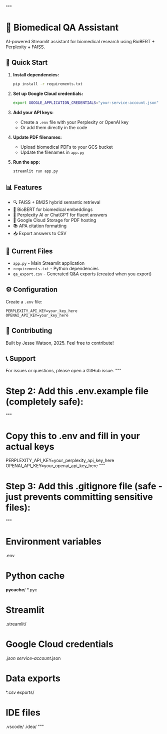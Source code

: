 """
# 🧬 Biomedical QA Assistant

AI-powered Streamlit assistant for biomedical research using BioBERT + Perplexity + FAISS.

## 🚀 Quick Start

1. **Install dependencies:**
   ```bash
   pip install -r requirements.txt
   ```

2. **Set up Google Cloud credentials:**
   ```bash
   export GOOGLE_APPLICATION_CREDENTIALS="your-service-account.json"
   ```

3. **Add your API keys:**
   - Create a `.env` file with your Perplexity or OpenAI key
   - Or add them directly in the code

4. **Update PDF filenames:**
   - Upload biomedical PDFs to your GCS bucket
   - Update the filenames in `app.py`

5. **Run the app:**
   ```bash
   streamlit run app.py
   ```

## 📊 Features

- 🔍 FAISS + BM25 hybrid semantic retrieval
- 🧠 BioBERT for biomedical embeddings  
- 💬 Perplexity AI or ChatGPT for fluent answers
- 📄 Google Cloud Storage for PDF hosting
- 📚 APA citation formatting
- 📥 Export answers to CSV

## 📁 Current Files

- `app.py` - Main Streamlit application
- `requirements.txt` - Python dependencies
- `qa_export.csv` - Generated Q&A exports (created when you export)

## ⚙️ Configuration

Create a `.env` file:
```
PERPLEXITY_API_KEY=your_key_here
OPENAI_API_KEY=your_key_here
```

## 🤝 Contributing

Built by Jesse Watson, 2025. Feel free to contribute!

## 📞 Support

For issues or questions, please open a GitHub issue.
"""

# Step 2: Add this .env.example file (completely safe):
"""
# Copy this to .env and fill in your actual keys
PERPLEXITY_API_KEY=your_perplexity_api_key_here
OPENAI_API_KEY=your_openai_api_key_here
"""

# Step 3: Add this .gitignore file (safe - just prevents committing sensitive files):
"""
# Environment variables
.env

# Python cache
__pycache__/
*.pyc

# Streamlit
.streamlit/

# Google Cloud credentials
*.json
service-account*.json

# Data exports
*.csv
exports/

# IDE files
.vscode/
.idea/
"""
